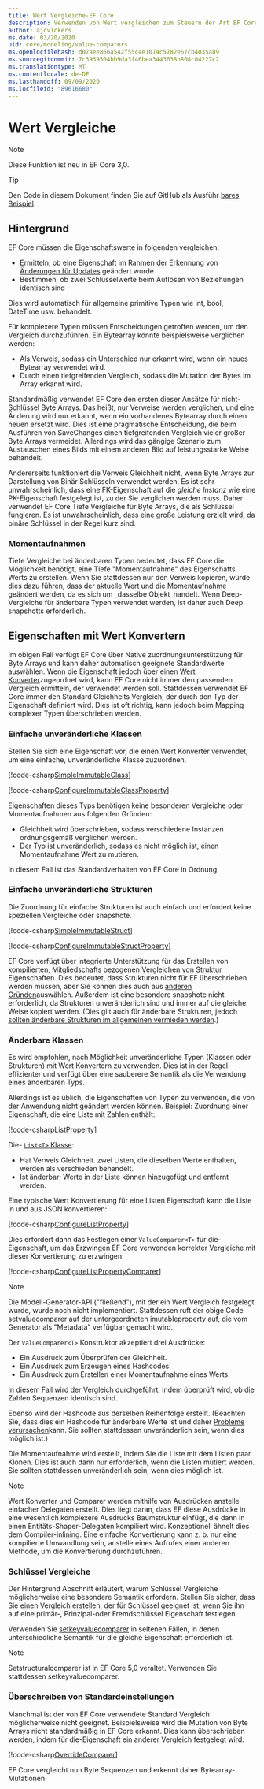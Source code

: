 ```yaml
---
title: Wert Vergleiche-EF Core
description: Verwenden von Wert vergleichen zum Steuern der Art EF Core Vergleichen von Eigenschafts Werten
author: ajcvickers
ms.date: 03/20/2020
uid: core/modeling/value-comparers
ms.openlocfilehash: d07aee866a542f55c4e1074c5782e67cb4035a89
ms.sourcegitcommit: 7c3939504bb9da3f46bea3443638b808c04227c2
ms.translationtype: MT
ms.contentlocale: de-DE
ms.lasthandoff: 09/09/2020
ms.locfileid: "89616680"
---
```

# <a name="value-comparers"></a>Wert Vergleiche

> [!NOTE]  
> Diese Funktion ist neu in EF Core 3,0.

> [!TIP]  
> Den Code in diesem Dokument finden Sie auf GitHub als Ausführ [bares Beispiel](https://github.com/dotnet/EntityFramework.Docs/tree/master/samples/core/Modeling/ValueConversions/).

## <a name="background"></a>Hintergrund

EF Core müssen die Eigenschaftswerte in folgenden vergleichen:

* Ermitteln, ob eine Eigenschaft im Rahmen der Erkennung von [Änderungen für Updates](xref:core/saving/basic) geändert wurde
* Bestimmen, ob zwei Schlüsselwerte beim Auflösen von Beziehungen identisch sind

Dies wird automatisch für allgemeine primitive Typen wie int, bool, DateTime usw. behandelt.

Für komplexere Typen müssen Entscheidungen getroffen werden, um den Vergleich durchzuführen.
Ein Bytearray könnte beispielsweise verglichen werden:

* Als Verweis, sodass ein Unterschied nur erkannt wird, wenn ein neues Bytearray verwendet wird.
* Durch einen tiefgreifenden Vergleich, sodass die Mutation der Bytes im Array erkannt wird.

Standardmäßig verwendet EF Core den ersten dieser Ansätze für nicht-Schlüssel Byte Arrays.
Das heißt, nur Verweise werden verglichen, und eine Änderung wird nur erkannt, wenn ein vorhandenes Bytearray durch einen neuen ersetzt wird.
Dies ist eine pragmatische Entscheidung, die beim Ausführen von SaveChanges einen tiefgreifenden Vergleich vieler großer Byte Arrays vermeidet.
Allerdings wird das gängige Szenario zum Austauschen eines Bilds mit einem anderen Bild auf leistungsstarke Weise behandelt.

Andererseits funktioniert die Verweis Gleichheit nicht, wenn Byte Arrays zur Darstellung von Binär Schlüsseln verwendet werden.
Es ist sehr unwahrscheinlich, dass eine FK-Eigenschaft auf die _gleiche Instanz_ wie eine PK-Eigenschaft festgelegt ist, zu der Sie verglichen werden muss.
Daher verwendet EF Core Tiefe Vergleiche für Byte Arrays, die als Schlüssel fungieren.
Es ist unwahrscheinlich, dass eine große Leistung erzielt wird, da binäre Schlüssel in der Regel kurz sind.

### <a name="snapshots"></a>Momentaufnahmen

Tiefe Vergleiche bei änderbaren Typen bedeutet, dass EF Core die Möglichkeit benötigt, eine Tiefe "Momentaufnahme" des Eigenschafts Werts zu erstellen.
Wenn Sie stattdessen nur den Verweis kopieren, würde dies dazu führen, dass der aktuelle Wert und die Momentaufnahme geändert werden, da es sich um _dasselbe Objekt_handelt.
Wenn Deep-Vergleiche für änderbare Typen verwendet werden, ist daher auch Deep snapshotts erforderlich.

## <a name="properties-with-value-converters"></a>Eigenschaften mit Wert Konvertern

Im obigen Fall verfügt EF Core über Native zuordnungsunterstützung für Byte Arrays und kann daher automatisch geeignete Standardwerte auswählen.
Wenn die Eigenschaft jedoch über einen [Wert Konverter](xref:core/modeling/value-conversions)zugeordnet wird, kann EF Core nicht immer den passenden Vergleich ermitteln, der verwendet werden soll.
Stattdessen verwendet EF Core immer den Standard Gleichheits Vergleich, der durch den Typ der Eigenschaft definiert wird.
Dies ist oft richtig, kann jedoch beim Mapping komplexer Typen überschrieben werden.

### <a name="simple-immutable-classes"></a>Einfache unveränderliche Klassen

Stellen Sie sich eine Eigenschaft vor, die einen Wert Konverter verwendet, um eine einfache, unveränderliche Klasse zuzuordnen.

[!code-csharp[SimpleImmutableClass](../../../samples/core/Modeling/ValueConversions/MappingImmutableClassProperty.cs?name=SimpleImmutableClass)]

[!code-csharp[ConfigureImmutableClassProperty](../../../samples/core/Modeling/ValueConversions/MappingImmutableClassProperty.cs?name=ConfigureImmutableClassProperty)]

Eigenschaften dieses Typs benötigen keine besonderen Vergleiche oder Momentaufnahmen aus folgenden Gründen:

* Gleichheit wird überschrieben, sodass verschiedene Instanzen ordnungsgemäß verglichen werden.
* Der Typ ist unveränderlich, sodass es nicht möglich ist, einen Momentaufnahme Wert zu mutieren.

In diesem Fall ist das Standardverhalten von EF Core in Ordnung.

### <a name="simple-immutable-structs"></a>Einfache unveränderliche Strukturen

Die Zuordnung für einfache Strukturen ist auch einfach und erfordert keine speziellen Vergleiche oder snapshote.

[!code-csharp[SimpleImmutableStruct](../../../samples/core/Modeling/ValueConversions/MappingImmutableStructProperty.cs?name=SimpleImmutableStruct)]

[!code-csharp[ConfigureImmutableStructProperty](../../../samples/core/Modeling/ValueConversions/MappingImmutableStructProperty.cs?name=ConfigureImmutableStructProperty)]

EF Core verfügt über integrierte Unterstützung für das Erstellen von kompilierten, Mitgliedschafts bezogenen Vergleichen von Struktur Eigenschaften.
Dies bedeutet, dass Strukturen nicht für EF überschrieben werden müssen, aber Sie können dies auch aus [anderen Gründen](/dotnet/csharp/programming-guide/statements-expressions-operators/how-to-define-value-equality-for-a-type)auswählen.
Außerdem ist eine besondere snapshote nicht erforderlich, da Strukturen unveränderlich sind und immer auf die gleiche Weise kopiert werden.
(Dies gilt auch für änderbare Strukturen, jedoch [sollten änderbare Strukturen im allgemeinen vermieden werden](/dotnet/csharp/write-safe-efficient-code).)

### <a name="mutable-classes"></a>Änderbare Klassen

Es wird empfohlen, nach Möglichkeit unveränderliche Typen (Klassen oder Strukturen) mit Wert Konvertern zu verwenden.
Dies ist in der Regel effizienter und verfügt über eine sauberere Semantik als die Verwendung eines änderbaren Typs.

Allerdings ist es üblich, die Eigenschaften von Typen zu verwenden, die von der Anwendung nicht geändert werden können.
Beispiel: Zuordnung einer Eigenschaft, die eine Liste mit Zahlen enthält:

[!code-csharp[ListProperty](../../../samples/core/Modeling/ValueConversions/MappingListProperty.cs?name=ListProperty)]

Die- [ `List<T>` Klasse](/dotnet/api/system.collections.generic.list-1):

* Hat Verweis Gleichheit. zwei Listen, die dieselben Werte enthalten, werden als verschieden behandelt.
* Ist änderbar; Werte in der Liste können hinzugefügt und entfernt werden.

Eine typische Wert Konvertierung für eine Listen Eigenschaft kann die Liste in und aus JSON konvertieren:

[!code-csharp[ConfigureListProperty](../../../samples/core/Modeling/ValueConversions/MappingListProperty.cs?name=ConfigureListProperty)]

Dies erfordert dann das Festlegen einer `ValueComparer<T>` für die-Eigenschaft, um das Erzwingen EF Core verwenden korrekter Vergleiche mit dieser Konvertierung zu erzwingen:

[!code-csharp[ConfigureListPropertyComparer](../../../samples/core/Modeling/ValueConversions/MappingListProperty.cs?name=ConfigureListPropertyComparer)]

> [!NOTE]  
> Die Modell-Generator-API ("fließend"), mit der ein Wert Vergleich festgelegt wurde, wurde noch nicht implementiert.
> Stattdessen ruft der obige Code setvaluecomparer auf der untergeordneten imutableproperty auf, die vom Generator als "Metadata" verfügbar gemacht wird.

Der `ValueComparer<T>` Konstruktor akzeptiert drei Ausdrücke:

* Ein Ausdruck zum Überprüfen der Gleichheit.
* Ein Ausdruck zum Erzeugen eines Hashcodes.
* Ein Ausdruck zum Erstellen einer Momentaufnahme eines Werts.  

In diesem Fall wird der Vergleich durchgeführt, indem überprüft wird, ob die Zahlen Sequenzen identisch sind.

Ebenso wird der Hashcode aus derselben Reihenfolge erstellt.
(Beachten Sie, dass dies ein Hashcode für änderbare Werte ist und daher [Probleme verursachen](https://ericlippert.com/2011/02/28/guidelines-and-rules-for-gethashcode/)kann.
Sie sollten stattdessen unveränderlich sein, wenn dies möglich ist.)

Die Momentaufnahme wird erstellt, indem Sie die Liste mit dem Listen paar Klonen.
Dies ist auch dann nur erforderlich, wenn die Listen mutiert werden.
Sie sollten stattdessen unveränderlich sein, wenn dies möglich ist.

> [!NOTE]  
> Wert Konverter und Comparer werden mithilfe von Ausdrücken anstelle einfacher Delegaten erstellt.
> Dies liegt daran, dass EF diese Ausdrücke in eine wesentlich komplexere Ausdrucks Baumstruktur einfügt, die dann in einen Entitäts-Shaper-Delegaten kompiliert wird.
> Konzeptionell ähnelt dies dem Compiler-inlining.
> Eine einfache Konvertierung kann z. b. nur eine kompilierte Umwandlung sein, anstelle eines Aufrufes einer anderen Methode, um die Konvertierung durchzuführen.

### <a name="key-comparers"></a>Schlüssel Vergleiche

Der Hintergrund Abschnitt erläutert, warum Schlüssel Vergleiche möglicherweise eine besondere Semantik erfordern.
Stellen Sie sicher, dass Sie einen Vergleich erstellen, der für Schlüssel geeignet ist, wenn Sie ihn auf eine primär-, Prinzipal-oder Fremdschlüssel Eigenschaft festlegen.

Verwenden Sie [setkeyvaluecomparer](/dotnet/api/microsoft.entityframeworkcore.mutablepropertyextensions.setkeyvaluecomparer) in seltenen Fällen, in denen unterschiedliche Semantik für die gleiche Eigenschaft erforderlich ist.

> [!NOTE]  
> Setstructuralcomparer ist in EF Core 5,0 veraltet.
> Verwenden Sie stattdessen setkeyvaluecomparer.

### <a name="overriding-defaults"></a>Überschreiben von Standardeinstellungen

Manchmal ist der von EF Core verwendete Standard Vergleich möglicherweise nicht geeignet.
Beispielsweise wird die Mutation von Byte Arrays nicht standardmäßig in EF Core erkannt.
Dies kann überschrieben werden, indem für die-Eigenschaft ein anderer Vergleich festgelegt wird:

[!code-csharp[OverrideComparer](../../../samples/core/Modeling/ValueConversions/OverridingByteArrayComparisons.cs?name=OverrideComparer)]

EF Core vergleicht nun Byte Sequenzen und erkennt daher Bytearray-Mutationen.
